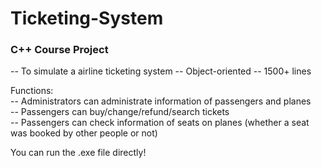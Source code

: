 # Ticketing-System

### C++ Course Project

-- To simulate a airline ticketing system
-- Object-oriented
-- 1500+ lines

Functions:   
  -- Administrators can administrate information of passengers and planes  
  -- Passengers can buy/change/refund/search tickets  
  -- Passengers can check information of seats on planes (whether a seat was booked by other people or not)  
 
 You can run the .exe file directly!
